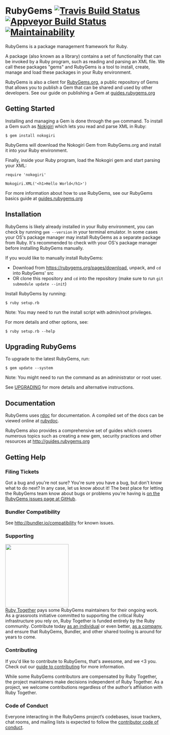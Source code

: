 # RubyGems [![Travis Build Status](https://secure.travis-ci.org/rubygems/rubygems.svg?branch=master)](http://travis-ci.org/rubygems/rubygems) [![Appveyor Build Status](https://ci.appveyor.com/api/projects/status/github/rubygems/rubygems?branch=master&svg=true)](https://ci.appveyor.com/project/rubygems/rubygems?branch=master) [![Maintainability](https://api.codeclimate.com/v1/badges/30f913e9c2dd932132c1/maintainability)](https://codeclimate.com/github/rubygems/rubygems/maintainability)

RubyGems is a package management framework for Ruby.

A package (also known as a library) contains a set of functionality that can be invoked by a Ruby program, such as reading and parsing an XML file.
We call these packages "gems" and RubyGems is a tool to install, create, manage and load these packages in your Ruby environment.

RubyGems is also a client for [RubyGems.org](https://rubygems.org), a public repository of Gems that allows you to publish a Gem
that can be shared and used by other developers. See our guide on publishing a Gem at [guides.rubygems.org](http://guides.rubygems.org/publishing/)

## Getting Started

Installing and managing a Gem is done through the `gem` command. To install a Gem such as [Nokigiri](https://github.com/sparklemotion/nokogiri) which lets
you read and parse XML in Ruby:

    $ gem install nokogiri

RubyGems will download the Nokogiri Gem from RubyGems.org and install it into your Ruby environment.

Finally, inside your Ruby program, load the Nokogiri gem and start parsing your XML:

    require 'nokogiri'

    Nokogiri.XML('<h1>Hello World</h1>')

For more information about how to use RubyGems, see our RubyGems basics guide at [guides.rubygems.org](http://guides.rubygems.org/rubygems-basics/)

## Installation

RubyGems is likely already installed in your Ruby environment, you can check by running `gem --version` in your terminal emulator.
In some cases your OS's package manager may install RubyGems as a separate package from Ruby. It's recommended to check
with your OS's package manager before installing RubyGems manually.

If you would like to manually install RubyGems:

* Download from https://rubygems.org/pages/download, unpack, and `cd` into RubyGems' src
* OR clone this repository and `cd` into the repository (make sure to run `git submodule update --init`)

Install RubyGems by running:

    $ ruby setup.rb

Note: You may need to run the install script with admin/root privileges.

For more details and other options, see:

    $ ruby setup.rb --help

## Upgrading RubyGems

To upgrade to the latest RubyGems, run:

    $ gem update --system

Note: You might need to run the command as an administrator or root user.

See [UPGRADING](UPGRADING.rdoc) for more details and alternative instructions.

## Documentation

RubyGems uses [rdoc](https://github.com/rdoc/rdoc) for documentation. A compiled set of the docs
can be viewed online at [rubydoc](http://www.rubydoc.info/github/rubygems/rubygems).

RubyGems also provides a comprehensive set of guides which covers numerous topics such as
creating a new gem, security practices and other resources at http://guides.rubygems.org

## Getting Help

### Filing Tickets

Got a bug and you're not sure?  You're sure you have a bug, but don't know
what to do next?  In any case, let us know about it!  The best place
for letting the RubyGems team know about bugs or problems you're having is
[on the RubyGems issues page at GitHub](http://github.com/rubygems/rubygems/issues).

### Bundler Compatibility

See http://bundler.io/compatibility for known issues.

### Supporting

<a href="https://rubytogether.org/"><img src="https://rubytogether.org/images/rubies.svg" width=200></a><br/>
<a href="https://rubytogether.org/">Ruby Together</a> pays some RubyGems maintainers for their ongoing work. As a grassroots initiative committed to supporting the critical Ruby infrastructure you rely on, Ruby Together is funded entirely by the Ruby community. Contribute today <a href="https://rubytogether.org/developers">as an individual</a> or even better, <a href="https://rubytogether.org/companies">as a company</a>, and ensure that RubyGems, Bundler, and other shared tooling is around for years to come.

### Contributing

If you'd like to contribute to RubyGems, that's awesome, and we <3 you. Check out our [guide to contributing](https://github.com/rubygems/rubygems/blob/master/CONTRIBUTING.rdoc#how-to-contribute) for more information.

While some RubyGems contributors are compensated by Ruby Together, the project maintainers make decisions independent of Ruby Together. As a project, we welcome contributions regardless of the author’s affiliation with Ruby Together.

### Code of Conduct

Everyone interacting in the RubyGems project’s codebases, issue trackers, chat rooms, and mailing lists is expected to follow the [contributor code of conduct](https://github.com/rubygems/rubygems/blob/master/CODE_OF_CONDUCT.md).
